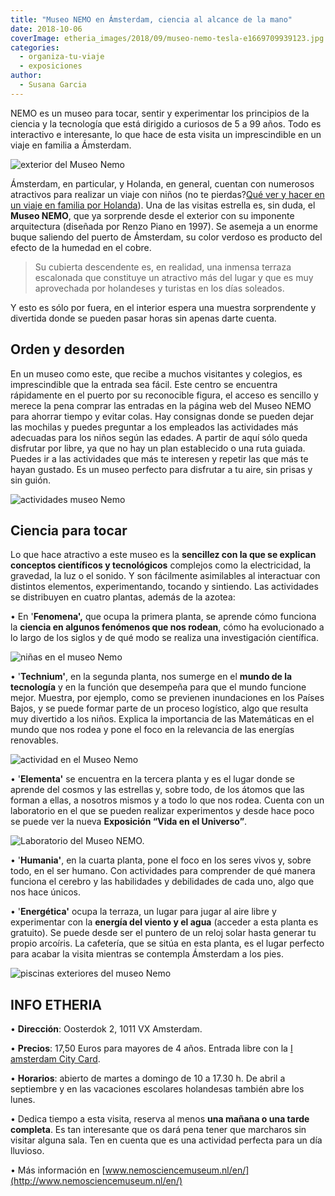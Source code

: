 ```yaml
---
title: "Museo NEMO en Ámsterdam, ciencia al alcance de la mano"
date: 2018-10-06
coverImage: etheria_images/2018/09/museo-nemo-tesla-e1669709939123.jpg
categories: 
  - organiza-tu-viaje
  - exposiciones
author: 
  - Susana Garcia
---
```


NEMO es un museo para tocar, sentir y experimentar los principios de la ciencia y la 
tecnología que está dirigido a curiosos de 5 a 99 años. Todo es interactivo e 
interesante, lo que hace de esta visita un imprescindible en un viaje en familia a 
Ámsterdam. 

![exterior del Museo Nemo](etheria_images/2018/09/museo-nemo-exterior-1024x683.jpg "Exterior del Museo NEMO, diseñado por Enzo Piano. ©NEMO Science Museum. Photo by Digidaan.")

Ámsterdam, en particular, y Holanda, en general, cuentan con numerosos atractivos para 
realizar un viaje con niños (no te pierdas?[Qué ver y hacer en un viaje en familia por 
Holanda](https://etheriamagazine.com/2018/08/10/holanda-en-familia/)). Una de las 
visitas estrella es, sin duda, el **Museo NEMO**, que ya sorprende desde el exterior con 
su imponente arquitectura (diseñada por Renzo Piano en 1997). Se asemeja a un enorme 
buque saliendo del puerto de Ámsterdam, su color verdoso es producto del efecto de la 
humedad en el cobre. 

> Su cubierta descendente es, en realidad, una inmensa terraza escalonada que constituye 
> un atractivo más del lugar y que es muy aprovechada por holandeses y turistas en los 
> días soleados. 

Y esto es sólo por fuera, en el interior espera una muestra sorprendente y divertida 
donde se pueden pasar horas sin apenas darte cuenta. 

## Orden y desorden

En un museo como este, que recibe a muchos visitantes y colegios, es imprescindible que 
la entrada sea fácil. Este centro se encuentra rápidamente en el puerto por su 
reconocible figura, el acceso es sencillo y merece la pena comprar las entradas en la 
página web del Museo NEMO para ahorrar tiempo y evitar colas. Hay consignas donde se 
pueden dejar las mochilas y puedes preguntar a los empleados las actividades más 
adecuadas para los niños según las edades. A partir de aquí sólo queda disfrutar por 
libre, ya que no hay un plan establecido o una ruta guiada. Puedes ir a las actividades 
que más te interesen y repetir las que más te hayan gustado. Es un museo perfecto para 
disfrutar a tu aire, sin prisas y sin guión. 

![actividades museo Nemo](etheria_images/2018/09/museo-nemo-fenomena-1024x683.jpg "Pruebas basadas en la ciencia para todas las edades. ©NEMO Science Museum. Photo by Digidaan.")

## Ciencia para tocar

Lo que hace atractivo a este museo es la **sencillez con la que se explican conceptos 
científicos y tecnológicos** complejos como la electricidad, la gravedad, la luz o el 
sonido. Y son fácilmente asimilables al interactuar con distintos elementos, 
experimentando, tocando y sintiendo. Las actividades se distribuyen en cuatro plantas, 
además de la azotea: 

• En '**Fenomena',** que ocupa la primera planta, se aprende cómo funciona la **ciencia 
en algunos fenómenos que nos rodean**, cómo ha evolucionado a lo largo de los siglos y 
de qué modo se realiza una investigación científica. 

![niñas en el museo Nemo](etheria_images/2018/09/museo-nemo-tesla-1024x683.jpg "En el Museo NEMO se pueden comprobar principios como el de la electricidad estática. ©NEMO Science Museum. Photo by Digidaan.")

• '**Technium'**, en la segunda planta, nos sumerge en el **mundo de la tecnología** y 
en la función que desempeña para que el mundo funcione mejor. Muestra, por ejemplo, como 
se previenen inundaciones en los Países Bajos, y se puede formar parte de un proceso 
logístico, algo que resulta muy divertido a los niños. Explica la importancia de las 
Matemáticas en el mundo que nos rodea y pone el foco en la relevancia de las energías 
renovables. 

![actividad en el Museo Nemo](etheria_images/2018/09/Museo-nemo-maquina-1024x719.jpg "Se puede formar parte de un proceso logístico para comprender cómo funciona una cadena de montaje y distribución. ©NEMO Science Museum. Photo by Digidaan.")

• '**Elementa'** se encuentra en la tercera planta y es el lugar donde se aprende del 
cosmos y las estrellas y, sobre todo, de los átomos que las forman a ellas, a nosotros 
mismos y a todo lo que nos rodea. Cuenta con un laboratorio en el que se pueden realizar 
experimentos y desde hace poco se puede ver la nueva **Exposición “Vida en el 
Universo”**. 

![Laboratorio del Museo NEMO.](etheria_images/2018/09/Museo-nemo-laboratorio-1024x683.jpg "Laboratorio del Museo NEMO. ©NEMO Science Museum. Photo by Digidaan.")

• '**Humania'**, en la cuarta planta, pone el foco en los seres vivos y, sobre todo, en 
el ser humano. Con actividades para comprender de qué manera funciona el cerebro y las 
habilidades y debilidades de cada uno, algo que nos hace únicos. 

• '**Energética'** ocupa la terraza, un lugar para jugar al aire libre y experimentar 
con la **energía del viento y el agua** (acceder a esta planta es gratuito). Se puede 
desde ser el puntero de un reloj solar hasta generar tu propio arcoíris. La cafetería, 
que se sitúa en esta planta, es el lugar perfecto para acabar la visita mientras se 
contempla Ámsterdam a los pies. 

![piscinas exteriores del museo Nemo](etheria_images/2018/09/museo-nemo-azotea-1024x683.jpg "En la terraza escalonada del museo se pueden comprobar principios de la energía del viento y el agua. ©NEMO Science Museum. Photo by Digidaan.")

## INFO ETHERIA

• **Dirección**: Oosterdok 2, 1011 VX Amsterdam. 

• **Precios**: 17,50 Euros para mayores de 4 años. Entrada libre con la [I amsterdam 
City Card](https://www.iamsterdam.com/es/i-am/i-amsterdam-city-card). 

• **Horarios**: abierto de martes a domingo de 10 a 17.30 h. De abril a septiembre y en 
las vacaciones escolares holandesas también abre los lunes. 

• Dedica tiempo a esta visita, reserva al menos **una mañana o una tarde completa**. Es 
tan interesante que os dará pena tener que marcharos sin visitar alguna sala. Ten en 
cuenta que es una actividad perfecta para un día lluvioso. 

• Más información en [www.nemosciencemuseum.nl/en/](http://www.nemosciencemuseum.nl/en/)

